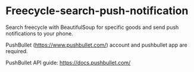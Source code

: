 # Freecycle-search-push-notification

Search freecycle with BeautifulSoup for specific goods and send push notifications to your phone.

PushBullet (https://www.pushbullet.com/) account and pushbullet app are required.

PushBullet API guide: https://docs.pushbullet.com/
